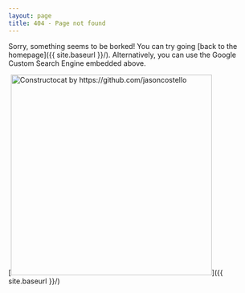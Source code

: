 ```yaml
---
layout: page
title: 404 - Page not found
---
```


Sorry, something seems to be borked! You can try going [back to the homepage]({{ site.baseurl }}/). Alternatively, you can use the Google Custom Search Engine embedded above.

[<img src="{{ site.baseurl }}/images/404.jpg" alt="Constructocat by https://github.com/jasoncostello" style="width: 400px;"/>]({{ site.baseurl }}/)
